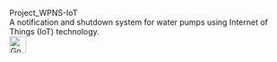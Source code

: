Project_WPNS-IoT\
A notification and shutdown system for water pumps using Internet of Things (IoT) technology.\
<img src="https://cdn.discordapp.com/attachments/975393304004947998/1337478820042641418/Google_Drive_icon.svg?ex=67a797b7&is=67a64637&hm=e453353f270129cba73afeaaac3ec5b7c5cd738d37a35301af6fb260da783df8&" alt="Google Drive" width="30"/>